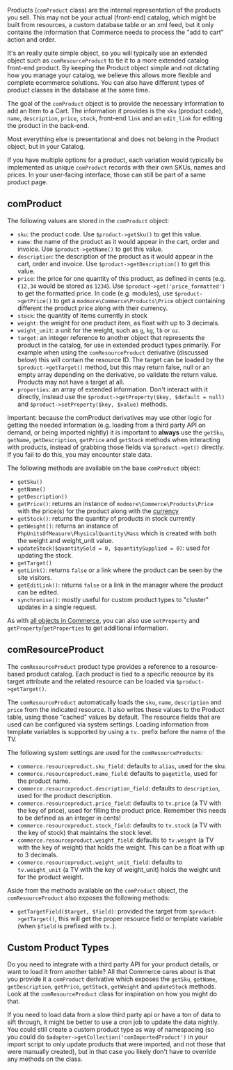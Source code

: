 Products (`comProduct` class) are the internal representation of the products you sell. This may not be your actual (front-end) catalog, which might be built from resources, a custom database table or an xml feed, but it only contains the information that Commerce needs to process the "add to cart" action and order.

It's an really quite simple object, so you will typically use an extended object such as `comResourceProduct` to tie it to a more extended catalog front-end product. By keeping the Product object simple and not dictating how you manage your catalog, we believe this allows more flexible and complete ecommerce solutions. You can also have different types of product classes in the database at the same time.

The goal of the `comProduct` object is to provide the necessary information to add an Item to a Cart. The information it provides is the `sku` (product code), `name`, `description`, `price`, `stock`, front-end `link` and an `edit_link` for editing the product in the back-end.
 
Most everything else is presentational and does not belong in the Product object, but in your Catalog.

If you have multiple options for a product, each variation would typically be implemented as unique `comProduct` records with their own SKUs, names and prices. In your user-facing interface, those can still be part of a same product page.


## comProduct

The following values are stored in the `comProduct` object:

- `sku`: the product code. Use `$product->getSku()` to get this value.
- `name`: the name of the product as it would appear in the cart, order and invoice. Use `$product->getName()` to get this value.
- `description`: the description of the product as it would appear in the cart, order and invoice. Use `$product->getDescription()` to get this value.
- `price`: the price for one quantity of this product, as defined in cents (e.g. `€12,34` would be stored as `1234`). Use `$product->get('price_formatted')` to get the formatted price. In code (e.g. modules), use `$product->getPrice()` to get  a `modmore\Commerce\Products\Price` object containing different the product price along with their currency. 
- `stock`: the quantity of items currently in stock
- `weight`: the weight for one product item, as float with up to 3 decimals. 
- `weight_unit`: a unit for the weight, such as `g`, `kg`, `lb` or `oz`. 
- `target`: an integer reference to another object that represents the product in the catalog, for use in extended product types primarily. For example when using the `comResourceProduct` derivative (discussed below) this will contain the resource ID. The target can be loaded by the `$product->getTarget()` method, but this may return false, null or an empty array depending on the derivative, so validate the return value. Products may not have a target at all.
- `properties`: an array of extended information. Don't interact with it directly, instead use the `$product->getProperty($key, $default = null)` and `$product->setProperty($key, $value)` methods.

Important: because the comProduct derivatives may use other logic for getting the needed information (e.g. loading from a third party API on demand, or being imported nightly) it is important to **always** use the `getSku`, `getName`, `getDescription`, `getPrice` and `getStock` methods when interacting with products, instead of grabbing those fields via `$product->get()` directly. If you fail to do this, you may encounter stale data.

The following methods are available on the base `comProduct` object:

- `getSku()`
- `getName()`
- `getDescription()`
- `getPrice()`: returns an instance of `modmore\Commerce\Products\Price` with the price(s) for the product along with the [currency](../../Currencies)
- `getStock()`: returns the quantity of products in stock currently
- `getWeight()`: returns an instance of `PhpUnitsOfMeasure\PhysicalQuantity\Mass` which is created with both the weight and weight_unit value.
- `updateStock($quantitySold = 0, $quantitySupplied = 0)`: used for updating the stock. 
- `getTarget()`
- `getLink()`: returns `false` or a link where the product can be seen by the site visitors.
- `getEditLink()`: returns `false` or a link in the manager where the product can be edited.
- `synchronise()`: mostly useful for custom product types to "cluster" updates in a single request. 

As with [all objects in Commerce](../Base_Class), you can also use `setProperty` and `getProperty`/`getProperties` to get additional information.

## comResourceProduct

The `comResourceProduct` product type provides a reference to a resource-based product catalog. Each product is tied to a specific resource by its target attribute and the related resource can be loaded via `$product->getTarget()`.

The `comResourceProduct` automatically loads the `sku`, `name`, `description` and `price` from the indicated resource. It also writes these values to the Product table, using those "cached" values by default. The resource fields that are used can be configured via system settings. Loading information from template variables is supported by using a `tv.` prefix before the name of the TV. 

The following system settings are used for the `comResourceProducts`:

- `commerce.resourceproduct.sku_field`: defaults to `alias`, used for the sku.
- `commerce.resourceproduct.name_field`: defaults to `pagetitle`, used for the product name.
- `commerce.resourceproduct.description_field`: defaults to `description`, used for the product description.
- `commerce.resourceproduct.price_field`: defaults to `tv.price` (a TV with the key of price), used for filling the product price. Remember this needs to be defined as an integer in cents!
- `commerce.resourceproduct.stock_field`: defaults to `tv.stock` (a TV with the key of stock) that maintains the stock level.
- `commerce.resourceproduct.weight_field`: defaults to `tv.weight` (a TV with the key of weight) that holds the weight. This can be a float with up to 3 decimals. 
- `commerce.resourceproduct.weight_unit_field`: defaults to `tv.weight_unit` (a TV with the key of weight_unit) holds the weight unit for the product weight. 

Aside from the methods available on the `comProduct` object, the `comResourceProduct` also exposes the following methods:

- `getTargetField($target, $field)`: provided the target from `$product->getTarget()`, this will get the proper resource field or template variable (when `$field` is prefixed with `tv.`).

## Custom Product Types

Do you need to integrate with a third party API for your product details, or want to load it from another table? All that Commerce cares about is that you provide it a `comProduct` derivative which exposes the `getSku`, `getName`, `getDescription`, `getPrice`, `getStock`, `getWeight` and `updateStock` methods. Look at the `comResourceProduct` class for inspiration on how you might do that.

If you need to load data from a slow third party api or have a ton of data to sift through, it might be better to use a cron job to update the data nightly. You could still create a custom product type as way of namespacing (so you could do `$adapter->getCollection('comImportedProduct')` in your import script to only update products that were imported, and not those that were manually created), but in that case you likely don't have to override any methods on the class.
